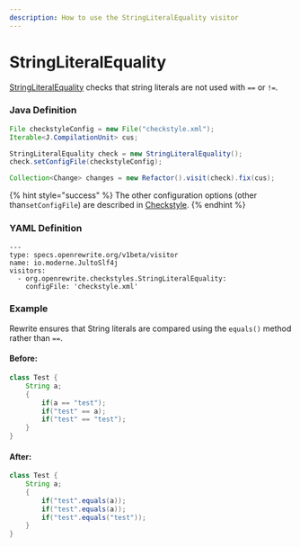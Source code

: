 ```yaml
---
description: How to use the StringLiteralEquality visitor
---
```


# StringLiteralEquality

 [StringLiteralEquality](https://checkstyle.sourceforge.io/config_coding.html#StringLiteralEquality) checks that string literals are not used with `==` or `!=`.

### Java Definition 

```java
File checkstyleConfig = new File("checkstyle.xml");
Iterable<J.CompilationUnit> cus;

StringLiteralEquality check = new StringLiteralEquality();
check.setConfigFile(checkstyleConfig);

Collection<Change> changes = new Refactor().visit(check).fix(cus);
```

{% hint style="success" %}
The other configuration options \(other than`setConfigFile`\) are described in [Checkstyle](./#configuration-options).
{% endhint %}

### YAML Definition

```text
---
type: specs.openrewrite.org/v1beta/visitor
name: io.moderne.JultoSlf4j
visitors:
  - org.openrewrite.checkstyles.StringLiteralEquality:
    configFile: 'checkstyle.xml'
```

### Example

Rewrite ensures that String literals are compared using the `equals()` method rather than `==`.

#### Before:

```java
class Test {
    String a;
    {
        if(a == "test");
        if("test" == a);
        if("test" == "test");
    }
}
```

#### After:

```java
class Test {
    String a;
    {
        if("test".equals(a));
        if("test".equals(a));
        if("test".equals("test"));
    }
}
```

